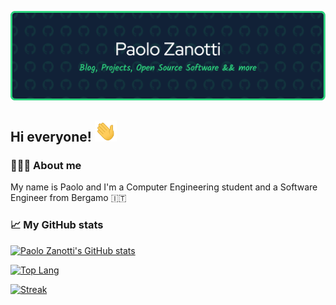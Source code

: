 ![Header Banner](assets/github-header-image-1.png)

## Hi everyone! <img src="assets/Hi.gif" alt="👋" width="35"/>


### 🙋🏻‍♂️ About me 
My name is Paolo and I'm a Computer Engineering student and a Software Engineer from Bergamo 🇮🇹

<!--- 🔭 I’m currently working on ...
- 🌱 I’m currently learning ...
- 👯 I’m looking to collaborate on ...
- 🤔 I’m looking for help with ...
- 💬 Ask me about ...
- 📫 How to reach me: ...
- 😄 Pronouns: ...
- ⚡ Fun fact: ...-->


### 📈 My GitHub stats
<!--![Visit](https://visitor-badge.glitch.me/badge?page_id=zanottipaolo.zanottipaolo)
![Visitor Count](https://profile-counter.glitch.me/zanottipaolo/count.svg)-->

[![Paolo Zanotti's GitHub stats](https://github-readme-stats.vercel.app/api?username=zanottipaolo&show_icons=true&theme=dracula)](https://github.com/anuraghazra/github-readme-stats)

[![Top Lang](https://github-readme-stats.vercel.app/api/top-langs/?username=zanottipaolo&layout=compact&theme=dracula&langs_count=6)](https://github.com/anuraghazra/github-readme-stats)

[![Streak](https://github-readme-streak-stats.herokuapp.com/?user=zanottipaolo&theme=dracula)](https://github.com/denvercoder1/github-readme-streak-stats)
